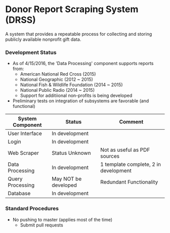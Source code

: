 # Donor Report Scraping System (DRSS)

A system that provides a repeatable process for collecting and storing publicly available nonprofit gift data.

### Development Status 

* As of 4/15/2016, the 'Data Processing' component supports reports from:
  - American National Red Cross (2015)
  - National Geographic (2012 ~ 2015)
  - National Fish & Wildlife Foundation (2014 ~ 2015)
  - National Public Radio (2014 ~ 2015)
  - Support for additiional non-profits is being developed
* Preliminary tests on integration of subsystems are favorable (and functional)

System Component | Status | Comment
--- | --- | ---
User Interface | In development |
Login | In development |
Web Scraper | Status Unknown | Not as useful as PDF sources
Data Processing | In development | 1 template complete, 2 in development
Query Processing | May NOT be developed | Redundant Functionality
Database | In development | 

### Standard Procedures
* No pushing to master (applies most of the time)
  - Submit pull requests





